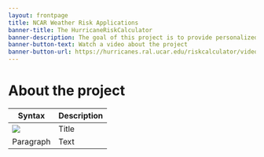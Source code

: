 ```yaml
---
layout: frontpage
title: NCAR Weather Risk Applications
banner-title: The HurricaneRiskCalculator
banner-description: The goal of this project is to provide personalized and localized information on the risks posed by hurricane winds.
banner-button-text: Watch a video about the project
banner-button-url: https://hurricanes.ral.ucar.edu/riskcalculator/videos/HRC_5.mp4
---
```


# About the project


| Syntax | Description |
| ----------- | ----------- |
| ![](https://ssl.gstatic.com/ui/v1/icons/mail/rfr/logo_gmail_lockup_default_1x.png) | Title |
| Paragraph | Text |
